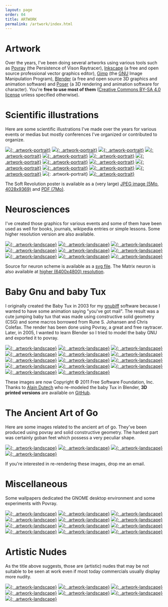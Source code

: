 ```yaml
---
layout: page
order: 04
title: ARTWORK
permalink: /artwork/index.html
---
```


# Artwork

Over the years, I've been doing several artworks using various tools such as
[Povray] (the Persistence of Vison Raytracer), [Inkscape] (a free and open
source professional vector graphics editor), [Gimp] (the [GNU] Image
Manipulation Program), [Blender] (a free and open source 3D graphics and
animation software) and [Poser] (a 3D rendering and animation software for
character). You're **free to use most of them**
([Creative Commons BY-SA 4.0 license][license] unless specified otherwise).

[license]: http://creativecommons.org/licenses/by-sa/4.0/


[Blender]: http://www.blender.org
[Povray]: http://www.povray.org
[Inkscape]: https://inkscape.org/en/
[Gimp]: https://www.gimp.org
[GNU]: https://www.gnu.org
[Poser]: http://my.smithmicro.com/poser-3d-animation-software.html

# Scientific illustrations

Here are some scientific illustrations I've made over the years for various
events or medias but mostly conferences I've organized or contributed to
organize.

[![]({{site.baseurl}}/thumbnails/Poster-CapScience-Calculer.png){: .artwork-portrait}]({{site.baseurl}}/images/Poster-CapScience-Calculer.pdf)
[![]({{site.baseurl}}/thumbnails/Poster-CapScience-Comprendre.png){: .artwork-portrait}]({{site.baseurl}}/images/Poster-CapScience-Comprendre.pdf)
[![]({{site.baseurl}}/thumbnails/psyphine-2016.png){: .artwork-portrait}]({{site.baseurl}}/images/psyphine-2016.pdf)
[![]({{site.baseurl}}/thumbnails/psyphine.png){: .artwork-portrait}]({{site.baseurl}}/images/psyphine.pdf)
[![]({{site.baseurl}}/thumbnails/CorpsEtRobots-2012.png){: .artwork-portrait}]({{site.baseurl}}/images/CorpsEtRobots.pdf)
[![]({{site.baseurl}}/thumbnails/scipy-lecture-notes.png){: .artwork-portrait}]({{site.baseurl}}/images/scipy-lecture-notes.pdf)
[![]({{site.baseurl}}/thumbnails/Bodyware.png){: .artwork-portrait}]({{site.baseurl}}/images/Bodyware.pdf)
[![]({{site.baseurl}}/thumbnails/euroscipy-2015.png){: .artwork-portrait}]({{site.baseurl}}/images/euroscipy-2015.png)
[![]({{site.baseurl}}/thumbnails/euroscipy-2013.png){: .artwork-portrait}]({{site.baseurl}}/images/euroscipy-2013.png)
[![]({{site.baseurl}}/thumbnails/euroscipy-2012.png){: .artwork-portrait}]({{site.baseurl}}/images/euroscipy-2012.png)
[![]({{site.baseurl}}/thumbnails/cap-2012.png){: .artwork-portrait}]({{site.baseurl}}/images/cap-2012.png)
[![]({{site.baseurl}}/thumbnails/neurocomp-2011.png){: .artwork-portrait}]({{site.baseurl}}/images/neurocomp-2011.pdf)
[![]({{site.baseurl}}/thumbnails/neurocomp-2006.png){: .artwork-portrait}]({{site.baseurl}}/images/neurocomp-2006.png)
![]({{site.baseurl}}/thumbnails/workshop-2003.png){: .artwork-portrait}
[![]({{site.baseurl}}/thumbnails/GnuTuxSoftRevolution-v2.png){: .artwork-portrait}]({{site.baseurl}}/images/GnuTuxSoftRevolution-v2.png)

 The Soft Revolution poster is available as a (very large)
 [JPEG image (5Mo, 4028x9369)]({{site.baseurl}}/images/GnuTuxSoftRevolution-v2-Big.jpg) and
 [PDF (7Mo)]({{site.baseurl}}/images/GnuTuxSoftRevolution-v2-Big.pdf).
 

# Neurosciences

I've created those graphics for various events and some of them have been used
as well for books, journals, wikipedia entries or simple lessons. Some higher
resolution version are also available.

[![]({{site.baseurl}}/thumbnails/brain.png){: .artwork-landscape}]({{site.baseurl}}/images/brain.png)
[![]({{site.baseurl}}/thumbnails/NeuronMatrix.png){: .artwork-landscape}]({{site.baseurl}}/images/NeuronMatrix.png)
[![]({{site.baseurl}}/thumbnails/NeuronSEM.png){: .artwork-landscape}]({{site.baseurl}}/images/NeuronSEM.png)
[![]({{site.baseurl}}/thumbnails/NeuronTech.png){: .artwork-landscape}]({{site.baseurl}}/images/NeuronTech.png)
[![]({{site.baseurl}}/thumbnails/NeuronToon.png){: .artwork-landscape}]({{site.baseurl}}/images/NeuronToon.png)
[![]({{site.baseurl}}/thumbnails/NeuronSEM2.png){: .artwork-landscape}]({{site.baseurl}}/images/NeuronSEM2.png)
[![]({{site.baseurl}}/thumbnails/CCN.png){: .artwork-landscape}]({{site.baseurl}}/images/CCN.png)
[![]({{site.baseurl}}/thumbnails/Conditioning.png){: .artwork-landscape}]({{site.baseurl}}/images/Conditioning.pdf)
[![]({{site.baseurl}}/thumbnails/neuron.png){: .artwork-landscape}]({{site.baseurl}}/images/neuron.png)

Source for neuron scheme is available as a [svg file]({{site.baseurl}}/images/neuron.svg). The
Matrix neuron is also available at
[higher (6400x4800) resolution]({{site.baseurl}}/images/NeuronMatrix-6400x4800.png).



# Baby Gnu and baby Tux

I originally created the Baby Tux in 2003 for my [gnubiff] software because I wanted to have some animation saying "you've got mail". The result was a cute jumping baby tux that was made using constructive solid geometry (CSG) and some macros borrowed from Rune S. Johansen and Chris Colefax. The render has been done using Povray, a great and free raytracer. Later, in 2005, I wanted to learn Blender so I tried to model the baby GNU and exported it to povray.

[gnubiff]: http://gnubiff.sourceforge.net

[![]({{site.baseurl}}/thumbnails/BabyGnuAlpha.png){: .artwork-landscape}]({{site.baseurl}}/images/BabyGnuAlpha.png)
[![]({{site.baseurl}}/thumbnails/BabyTuxAlpha.png){: .artwork-landscape}]({{site.baseurl}}/images/BabyTuxAlpha.png)
[![]({{site.baseurl}}/thumbnails/BabyGnuBlack.png){: .artwork-landscape}]({{site.baseurl}}/images/BabyGnuBlack.png)
[![]({{site.baseurl}}/thumbnails/BabyTuxBlack.png){: .artwork-landscape}]({{site.baseurl}}/images/BabyTuxBlack.png)
[![]({{site.baseurl}}/thumbnails/BabyGnu.png){: .artwork-landscape}]({{site.baseurl}}/images/BabyGnu.png)
[![]({{site.baseurl}}/thumbnails/BabyTux.png){: .artwork-landscape}]({{site.baseurl}}/images/BabyTux.png)
[![]({{site.baseurl}}/thumbnails/BabyTuxSitAlpha.png){: .artwork-landscape}]({{site.baseurl}}/images/BabyTuxSitAlpha.png)
[![]({{site.baseurl}}/thumbnails/BabyTuxSitBlack.png){: .artwork-landscape}]({{site.baseurl}}/images/BabyTuxSitBlack.png)
[![]({{site.baseurl}}/thumbnails/BabyTuxSit.png){: .artwork-landscape}]({{site.baseurl}}/images/BabyTuxSit.png)
[![]({{site.baseurl}}/thumbnails/BabyGnu-svg.png){: .artwork-landscape}]({{site.baseurl}}/images/BabyGnu.svg)
[![]({{site.baseurl}}/thumbnails/BabyTux-svg.png){: .artwork-landscape}]({{site.baseurl}}/images/BabyTux.svg)
[![]({{site.baseurl}}/thumbnails/BabyGnuTuxBlack.jpg){: .artwork-landscape}]({{site.baseurl}}/images/BabyGnuTuxBlack.jpg)
[![]({{site.baseurl}}/thumbnails/BabyGnuTux.jpg){: .artwork-landscape}]({{site.baseurl}}/images/BabyGnuTux.jpg)
[![]({{site.baseurl}}/thumbnails/PrintedBabyGnu-BabyTux-1.jpg){: .artwork-landscape}]({{site.baseurl}}/images/PrintedBabyGnu-BabyTux-1.jpg)

These images are now Copyright © 2011 Free Software Foundation, Inc. Thanks to
[Alain Dutech](http://www.loria.fr/~dutech/accueil_fr.php) who re-modeled the
baby Tux in Blender, **3D printed versions** are available on
[GitHub](https://github.com/rougier/baby-gnu-tux).


# The Ancient Art of Go

Here are some images related to the ancient art of go. They've been produced
using povray and solid constructive geometry. The hardest part was certainly
goban feet which possess a very peculiar shape.

[![]({{site.baseurl}}/thumbnails/GoInTheMorning.jpg){: .artwork-landscape}]({{site.baseurl}}/images/GoInTheMorning.jpg)
[![]({{site.baseurl}}/thumbnails/GobanWired.jpg){: .artwork-landscape}]({{site.baseurl}}/images/GobanWired.jpg)
[![]({{site.baseurl}}/thumbnails/Goban.jpg){: .artwork-landscape}]({{site.baseurl}}/images/Goban.jpg)
[![]({{site.baseurl}}/thumbnails/Goban2.png){: .artwork-landscape}]({{site.baseurl}}/images/Goban2.png)

If you're interested in re-rendering these images, drop me an email.


# Miscellaneous

Some wallpapers dedicated the GNOME desktop environment and some experiments with
Povray.

[![]({{site.baseurl}}/thumbnails/GnomeFlower.jpg){: .artwork-landscape}]({{site.baseurl}}/images/GnomeFlower.jpg)
[![]({{site.baseurl}}/thumbnails/GnomeCloud.jpg){: .artwork-landscape}]({{site.baseurl}}/images/GnomeCloud.jpg)
[![]({{site.baseurl}}/thumbnails/GnomePebble.png){: .artwork-landscape}]({{site.baseurl}}/images/GnomePebble.png)
[![]({{site.baseurl}}/thumbnails/Glass.jpg){: .artwork-landscape}]({{site.baseurl}}/images/Glass.jpg)
[![]({{site.baseurl}}/thumbnails/PebbleStones.jpg){: .artwork-landscape}]({{site.baseurl}}/images/PebbleStones.jpg)
[![]({{site.baseurl}}/thumbnails/Chain.jpg){: .artwork-landscape}]({{site.baseurl}}/images/Chain.jpg)
[![]({{site.baseurl}}/thumbnails/Dunes.jpg){: .artwork-landscape}]({{site.baseurl}}/images/Dunes.jpg)
[![]({{site.baseurl}}/thumbnails/Sphere.jpg){: .artwork-landscape}]({{site.baseurl}}/images/Sphere.jpg)
[![]({{site.baseurl}}/thumbnails/Family.jpg){: .artwork-landscape}]({{site.baseurl}}/images/Family.jpg)
[![]({{site.baseurl}}/thumbnails/Ring.jpg){: .artwork-landscape}]({{site.baseurl}}/images/Ring.jpg)
[![]({{site.baseurl}}/thumbnails/Soledad.jpg){: .artwork-landscape}]({{site.baseurl}}/images/Soledad.jpg)
[![]({{site.baseurl}}/thumbnails/Mystery.jpg){: .artwork-landscape}]({{site.baseurl}}/images/Mystery.jpg)


# Artistic Nudes

As the title above suggests, those are (artistic) nudes that may be not
suitable to be seen at work even if most today commercials usually display more
nudity.

[![]({{site.baseurl}}/thumbnails/Victoria1.png){: .artwork-landscape}]({{site.baseurl}}/images/Victoria1.png)
[![]({{site.baseurl}}/thumbnails/Victoria2.png){: .artwork-landscape}]({{site.baseurl}}/images/Victoria2.png)
[![]({{site.baseurl}}/thumbnails/Victoria3.png){: .artwork-landscape}]({{site.baseurl}}/images/Victoria3.png)
[![]({{site.baseurl}}/thumbnails/Victoria4.png){: .artwork-landscape}]({{site.baseurl}}/images/Victoria4.png)
[![]({{site.baseurl}}/thumbnails/Venitian.png){: .artwork-landscape}]({{site.baseurl}}/images/Venitian.png)
[![]({{site.baseurl}}/thumbnails/Doorway.png){: .artwork-landscape}]({{site.baseurl}}/images/Doorway.png)
[![]({{site.baseurl}}/thumbnails/Aiko.png){: .artwork-landscape}]({{site.baseurl}}/images/Aiko.png)
